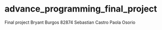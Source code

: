# advance_programming_final_project
Final project
Bryant Burgos 82874
Sebastian Castro
Paola Osorio
